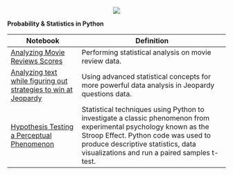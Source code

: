 <p align="center">
  <img src="https://raw.githubusercontent.com/donnemartin/data-science-ipython-notebooks/master/images/scipy.png">
  </p>
  
**Probability & Statistics in Python**



| Notebook                                                                                                                                                                                                                                           | Definition                                                                                                                                                                                                                                     |
|----------------------------------------------------------------------------------------------------------------------------------------------------------------------------------------------------------------------------------------------------|------------------------------------------------------------------------------------------------------------------------------------------------------------------------------------------------------------------------------------------------|
| [Analyzing Movie Reviews Scores](http://nbviewer.jupyter.org/github/FauziMaulana/LearnStatistics-Probability/blob/master/Analyzing%20Movie%20Reviews%20Scores.ipynb)                                                                               | Performing statistical analysis on movie review data.                                                                                                                                                                                          |
| [Analyzing text while figuring out strategies to win at Jeopardy](http://nbviewer.jupyter.org/github/FauziMaulana/LearnStatistics-Probability/blob/master/Analyzing%20text%20while%20figuring%20out%20strategies%20to%20win%20at%20Jeopardy.ipynb) | Using advanced statistical concepts for more powerful data analysis in Jeopardy questions data.                                                                                                                                                |
| [Hypothesis Testing a Perceptual Phenomenon](http://nbviewer.jupyter.org/github/FauziMaulana/LearnStatistics-Probability/blob/master/Hypothesis%20Testing%20a%20Perceptual%20Phenomenon.ipynb)                                                     | Statistical techniques using Python to investigate a classic phenomenon from experimental psychology known as the Stroop Effect.  Python code was used to produce descriptive statistics, data visualizations and run a paired samples t-test. |
